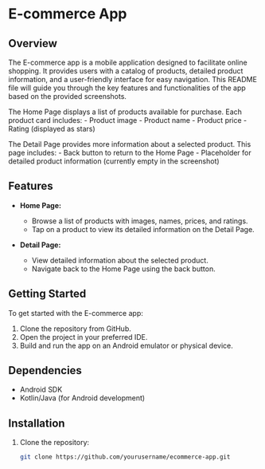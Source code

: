 # E-commerce App

## Overview
The E-commerce app is a mobile application designed to facilitate online shopping. It provides users with a catalog of products, detailed product information, and a user-friendly interface for easy navigation. This README file will guide you through the key features and functionalities of the app based on the provided screenshots.


   The Home Page displays a list of products available for purchase. Each product card includes:
    - Product image
    - Product name
    - Product price
    - Rating (displayed as stars)


   The Detail Page provides more information about a selected product. This page includes:
    - Back button to return to the Home Page
    - Placeholder for detailed product information (currently empty in the screenshot)

## Features
- **Home Page:**
    - Browse a list of products with images, names, prices, and ratings.
    - Tap on a product to view its detailed information on the Detail Page.

- **Detail Page:**
    - View detailed information about the selected product.
    - Navigate back to the Home Page using the back button.

## Getting Started
To get started with the E-commerce app:
1. Clone the repository from GitHub.
2. Open the project in your preferred IDE.
3. Build and run the app on an Android emulator or physical device.

## Dependencies
- Android SDK
- Kotlin/Java (for Android development)

## Installation
1. Clone the repository:
   ```bash
   git clone https://github.com/yourusername/ecommerce-app.git
